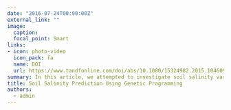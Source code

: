 ```yaml
---
date: "2016-07-24T00:00:00Z"
external_link: ""
image:
  caption: 
  focal_point: Smart
links:
- icon: photo-video
  icon_pack: fa
  name: DOI
  url: https://www.tandfonline.com/doi/abs/10.1080/15324982.2015.1046092
summary: In this article, we attempted to investigate soil salinity variation via a digital soil mapping approach and genetic programming in an arid region and results indicated that the model predicted ECe over the study area accurately .
title: Soil Salinity Prediction Using Genetic Programming
authors: 
  - admin
---
```

